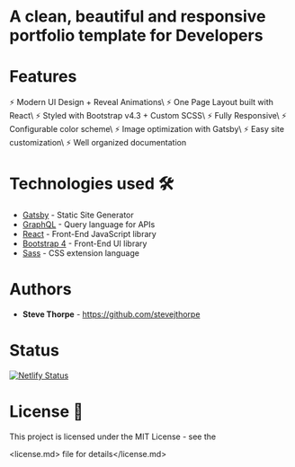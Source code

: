 # A clean, beautiful and responsive portfolio template for Developers

# Features

⚡️ Modern UI Design + Reveal Animations\ ⚡️ One Page Layout built with React\ ⚡️ Styled with Bootstrap v4.3 + Custom SCSS\ ⚡️ Fully Responsive\ ⚡️ Configurable color scheme\ ⚡️ Image optimization with Gatsby\ ⚡️ Easy site customization\ ⚡️ Well organized documentation

# Technologies used 🛠️

- [Gatsby](https://www.gatsbyjs.org/) - Static Site Generator
- [GraphQL](https://graphql.org/) - Query language for APIs
- [React](https://es.reactjs.org/) - Front-End JavaScript library
- [Bootstrap 4](https://getbootstrap.com/docs/4.3/getting-started/introduction/) - Front-End UI library
- [Sass](https://sass-lang.com/documentation) - CSS extension language

# Authors

- **Steve Thorpe** - <https://github.com/stevejthorpe>

# Status

[![Netlify Status](https://api.netlify.com/api/v1/badges/7d0f794d-5c44-4b49-8f41-2d50c0f3da20/deploy-status)](https://app.netlify.com/sites/trusting-mirzakhani-587f9d/deploys)

# License 📄

This project is licensed under the MIT License - see the

<license.md> file for details</license.md>

